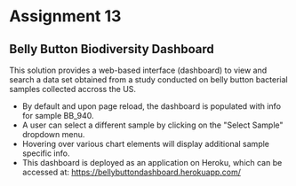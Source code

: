 # Assignment 13
## Belly Button Biodiversity Dashboard

This solution provides a web-based interface (dashboard) to view and search a data set
obtained from a study conducted on belly button bacterial samples collected accross the US.

* By default and upon page reload, the dashboard is populated with info for sample BB_940.
* A user can select a different sample by clicking on the "Select Sample" dropdown menu.
* Hovering over various chart elements will display additional sample specific info.
* This dashboard is deployed as an application on Heroku, which can be accessed at: https://bellybuttondashboard.herokuapp.com/

